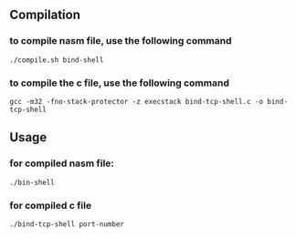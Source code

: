 ## Compilation
### to compile nasm file, use the following command
```
./compile.sh bind-shell
```

### to compile the c file, use the following command
```
gcc -m32 -fno-stack-protector -z execstack bind-tcp-shell.c -o bind-tcp-shell
```

## Usage
### for compiled nasm file:
 ```
 ./bin-shell
 ```
 
 ### for compiled c file
 ```
 ./bind-tcp-shell port-number
 ```
